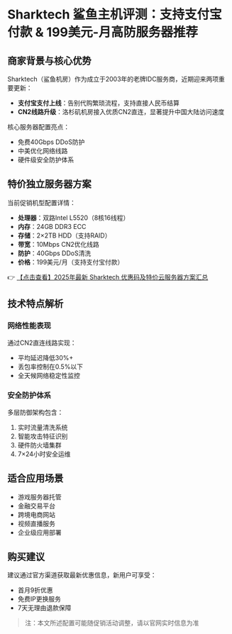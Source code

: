 # Sharktech 鲨鱼主机评测：支持支付宝付款 & 199美元-月高防服务器推荐

## 商家背景与核心优势

Sharktech（鲨鱼机房）作为成立于2003年的老牌IDC服务商，近期迎来两项重要更新：
- **支付宝支付上线**：告别代购繁琐流程，支持直接人民币结算
- **CN2线路升级**：洛杉矶机房接入优质CN2直连，显著提升中国大陆访问速度

核心服务器配置亮点：
- 免费40Gbps DDoS防护
- 中美优化网络线路
- 硬件级安全防护体系

## 特价独立服务器方案

当前促销机型配置详情：
- **处理器**：双路Intel L5520（8核16线程）
- **内存**：24GB DDR3 ECC
- **存储**：2×2TB HDD（支持RAID）
- **带宽**：10Mbps CN2优化线路
- **防护**：40Gbps DDoS清洗
- **价格**：199美元/月（支持支付宝付款）

👉 [【点击查看】2025年最新 Sharktech 优惠码及特价云服务器方案汇总](https://bit.ly/Sharktech)

## 技术特点解析

### 网络性能表现
通过CN2直连线路实现：
- 平均延迟降低30%+
- 丢包率控制在0.5%以下
- 全天候网络稳定性监控

### 安全防护体系
多层防御架构包含：
1. 实时流量清洗系统
2. 智能攻击特征识别
3. 硬件防火墙集群
4. 7×24小时安全运维

## 适合应用场景
- 游戏服务器托管
- 金融交易平台
- 跨境电商网站
- 视频直播服务
- 企业级应用部署

## 购买建议
建议通过官方渠道获取最新优惠信息，新用户可享受：
- 首月9折优惠
- 免费IP更换服务
- 7天无理由退款保障

> 注：本文所述配置可能随促销活动调整，请以官网实时信息为准